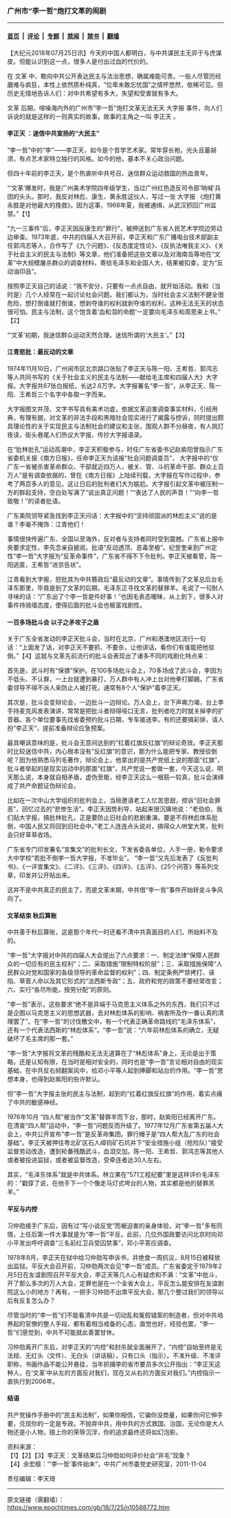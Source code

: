 ### 广州市“李一哲”炮打文革的闹剧

---

#### [首页](../../../..?n10588772) &nbsp;|&nbsp; [评论](../../../../../epoch-comment?n10588772) &nbsp;|&nbsp; [专题](../../../../../epoch-special?n10588772) &nbsp;|&nbsp; [禁闻](../../../../../epoch-news?n10588772) &nbsp;|&nbsp; [禁书](../../../../../books?n10588772) &nbsp;|&nbsp; [翻墙](https://github.com/gfw-breaker/nogfw/blob/master/README.md?n10588772)


<div class="post_content" id="artbody" itemprop="articleBody">
 <!-- article content begin -->
 <p>
  【大纪元2018年07月25日讯】今天的中国人都明白，与中共谋民主无异于与虎谋皮。但能认识到这一点，很多人是付出过血的代价的。
 </p>
 <p>
  在
  <ok href="https://www.epochtimes.com/gb/tag/%E6%96%87%E9%9D%A9.html">
   文革
  </ok>
  中，敢向中共公开表达民主与法治思想，确属难能可贵。一些人尽管历经磨难与疯狂，本性上依然质朴纯真，“位卑未敢忘忧国”之情怀悠然，依稀可见。但历史无情地告诉人们：对中共希望有多大，失望和受害就有多大。
 </p>
 <p>
  <ok href="https://www.epochtimes.com/gb/tag/%E6%96%87%E9%9D%A9.html">
   文革
  </ok>
  后期，喧噪海内外的广州市“李一哲”炮打文革无法无天
  <ok href="https://www.epochtimes.com/gb/tag/%E5%A4%A7%E5%AD%97%E6%8A%A5.html">
   大字报
  </ok>
  事件，向人们诉说的就是这样的一则真实的故事，故事的主角之一叫
  <ok href="https://www.epochtimes.com/gb/tag/%E6%9D%8E%E6%AD%A3%E5%A4%A9.html">
   李正天
  </ok>
  。
 </p>
 <h4>
  <ok href="https://www.epochtimes.com/gb/tag/%E6%9D%8E%E6%AD%A3%E5%A4%A9.html">
   李正天
  </ok>
  ：迷信中共宣扬的“大民主”
 </h4>
 <p>
  “李一哲”中的“李”——李正天，如今是个哲学艺术家。常年穿长袍，光头且蓄胡须，有点艺术家特立独行的风格。如今的他，基本不关心政治问题。
 </p>
 <p>
  但四十年前的李正天，是个热衷听中共号召、迷信群众运动救国的热血青年。
 </p>
 <p>
  “‘文革’爆发时，我是广州美术学院四年级学生，当过广州红色造反司令部‘呐喊’兵团的头头。那时，我反对林彪、康生、黄永胜这伙人，写过一张
  <ok href="https://www.epochtimes.com/gb/tag/%E5%A4%A7%E5%AD%97%E6%8A%A5.html">
   大字报
  </ok>
  《炮打黄永胜是对他最大的挽救》。因为这事，1968年夏，我被通缉，从武汉抓回广州监禁。”【1】
 </p>
 <p>
  “九一三事件”后，李正天因反康生的“罪行”，被押送到广东省人民艺术学院边劳动边审查。1973年底，中共的四届人大召开前，李正天和广东广播电台技术部副主任郭鸿志等人，合作写了《九个问题》、《反态度定性论》、《反执法唯我主义》、《关于社会主义的民主与法制》等文章，他们准备把这些文章以及对海南岛等地在“文革”中大规模屠杀群众的调查材料，寄给毛泽东和全国人大，结果被扣查，定为“反动油印品”。
 </p>
 <p>
  按照李正天自己的话说：“我不安分，只要有一点点自由，就开始活动。我和（当时是）几个人经常在一起讨论社会问题。我们都认为，当时社会主义法制不健全很危险，想打倒谁就打倒谁，想剥夺谁的权利就剥夺谁的权利，这种无法无天的状态很可怕。民主与法制，这个饱含着‘血和泪的命题’一定要向毛泽东和周恩来上书。” 【2】
 </p>
 <p>
  “‘文革’初期，我迷信群众运动天然合理，迷信所谓的‘大民主’。”【3】
 </p>
 <h4>
  江青怒批：最反动的文章
 </h4>
 <p>
  1974年11月10日，广州闹市区北京路口张贴了李正天与陈一阳、王希哲、郭鸿志等人共同书写的《关于社会主义的民主与法制——献给毛主席和四届人大》大字报。大字报共67张白报纸，长达2.6万字。大字报署名“李一哲”，从李正天、陈一阳、王希哲三个名字中各取一字而来。
 </p>
 <p>
  大字报图文并茂、文字书写具有美术功底，依据文革迫害调查事实材料，引经用典，有理有据，对文革的非法手段和黑暗社会现实进行了揭露与控诉，同时提出颇具理论性的关于实现民主与法制社会的建议和主张，围观人群不分昼夜，有人挑灯夜读，街头巷尾人们热议大字报、传抄大字报语录。
 </p>
 <p>
  在“批林批孔”运动高潮中，李正天积极参与，时任广东省委书记赵紫阳曾指示广东省委机关报《南方日报》，任命李正天为该报“社会问题调查员”， 大字报中的“仅广东一省被杀害革命群众、干部就近四万人，被关、管、斗的革命干部、群众上百万人”是有调查依据的，曾在《南方日报》上陆续刊载，大字报在写作过程中，参考了两百多人的意见。这让日后的批判者们大为尴尬。大字报引起文革中被压制一方的群起支持，空白处写满了“说出真正问题！”“表达了人民的声音！”“向李一哲致敬！”的读者批语。
 </p>
 <p>
  广东美院领导紧急找到李正天问话：大字报中的“坚持顽固派的林彪主义”说的是谁？李毫不掩饰：江青他们！
 </p>
 <p>
  事情很快传遍广东、全国以至海外，反对者与支持者同时受到震撼。广东省上报中央要求定性，李先念亲自披阅，批语“反动透顶、恶毒至极”。纪登奎亲到广州定性“李一哲”大字报为“反革命事件”，广东省不得不下令批判。李正天被看管，陈一阳逃匿，王希哲“进京告状”。
 </p>
 <p>
  江青看到大字报，怒批其为中共篡政后“最反动的文章”。事情传到了文革总后台毛泽东那里，毕竟是到了文革的后期，毛泽东正寻找文革的替罪羊。毛说了一句耐人寻味的话：“广东出了个李一哲是件好事！”也因毛表态暧昧，从上到下，很多人对事件持骑墙态度，使得后面的批斗会也极富戏剧性。
 </p>
 <h4>
  一百多场批斗会 以子之矛攻子之盾
 </h4>
 <p>
  关于广东全省发动的李正天批斗会，当时在北京、广州和港澳地区流行一句话：“上面发了话，对李正天不要抓、不要杀，让他讲话，看你们有谁能把他驳倒。”【4】这就与文革先前流行的批斗会表现出了诸多不同的戏剧化特点来：
 </p>
 <p>
  首先是，武斗时有“保镖”保护。在100多场批斗会上，70多场成了武斗会，李因为不低头、不认罪，一上台就遭到暴打，万人群中有人冲上台对他拳打脚踢。广东省委领导不得不派人来防止人被打死，通常有8个人“保护”着李正天。
 </p>
 <p>
  其次是，批斗会变辩论会，一边批斗一边辩论。万人会上，台下声嘶力竭，台上李手持麦克风发表演讲，常常是把批斗者辩得哑口无言，批判者吃力时就关掉李的扩音器。各个单位要事先找省委预约批斗日期，专车接送李。有的还要搞彩排，请人扮“李正天”，提前准备辩论应急预案。
 </p>
 <p>
  最具嘲讽意味的是，批斗会无意间达到的“扛着红旗反红旗”的辩论奇效。李正天那时比较迷信中共，内心根本没有“反红旗”的意识，那为什么能把专家、教授驳倒呢？因为他熟悉马列毛著作，辩论会上，他拿出的是共产党纸上说的那面“红旗”，批斗者举起的是现实运动中的那面“红旗”，共产党说一套做一套，今天这么说，明天那么说，本身就自相矛盾，虚伪至极，经李正天这么一根筋一较真，批斗会演绎成了共产命题证伪辩论会。
 </p>
 <p>
  比如在一次中山大学组织的批判会上，当局邀请老工人忆苦思甜，控诉“旧社会罪恶”，回忆过去的“悲惨生活”。李正天因势利导，站起来很沉痛地说：“老伯伯，我们贴大字报，搞批林批孔，正是要防止旧社会的悲剧重演。要是不将林彪体系批倒，中国人民又将回到旧社会中。”老工人连连点头说对，搞得众人哄堂大笑，批判会只好草草收场。
 </p>
 <p>
  广东省专门印发署名“宣集文”的批判长文，下发省委各单位，人手一册，勒令要求大中学校“若批不倒李一哲大字报，不准毕业”。 “李一哲”又先后发表了《反批判书》、《一评宣集文》、《二评》、《三评》、《四评》、《五评》、《25个问答》等系列文章，印发并公开贴出来。
 </p>
 <p>
  这并不是中共真正的民主了，而是文革末期，中共借“李一哲”事件开始转变斗争风向了。
 </p>
 <h4>
  文革结束 秋后算账
 </h4>
 <p>
  中共善于秋后算账，这是那个年代一时还看不清中共真面目的人们，所始料不及的。
 </p>
 <p>
  “李一哲”大字报对中共的四届人大会提出了六点要求：一、制定法律“保障人民群众的一切应有的民主权利”；二、采取措施“限制特权阶层”；三、采取措施保障“人民群众对党和国家的各级领导的革命监督的权利”；四、制定条例严禁拷打、诬陷、草菅人命以及其它形式的“法西斯专政”；五、政府和党的政策不要经常改变；六、实行“各尽所能，按劳分配”的原则。
 </p>
 <p>
  “李一哲”表示，这些要求“绝不是异端于马克思主义体系之外的东西，我们只不过是企图以马克思主义的思想武器，去对林彪体系的影响、祸害所及作一番认真的清理罢了”。在“李一哲”的讨伐檄文中，有一个代表正确革命路线的“毛泽东体系”，还有一个代表法西斯的“林彪体系”。“李一哲”说：“六年前林彪体系的确立，无疑破坏了毛主席的那一套。”
 </p>
 <p>
  “李一哲”大字报将文革的残酷和无法无道算在了“林彪体系”身上，无论是出于策略，还是认知有限，在当时是相对安全的，同时也是“李一哲”言论相对自由的现实基础，在中共反右倾翻案风中，给邓小平等人起到捧脚和站台的作用。“李一哲”思想本身，也得到赵紫阳的些许默认。
 </p>
 <p>
  但“李一哲”大字报主张的民主与法制，起到的“扛着红旗反红旗”的作用，着实点痛了中共的敏感神经。
 </p>
 <p>
  1976年10月 “四人帮”被当作“文革”替罪羊而下台，那时，赵紫阳已经离开广东。在清查“四人帮”运动中，“李一哲”问题反而升级了。1977年12月广东省第五届人大会上，中共公开宣布“李一哲”是反革命集团。罪行帽子是“四人帮大乱广东的社会基础”。李正天被押往粤北矿区石人嶂钨矿石坑井下“安全措施小组（抢险队）”接受监督劳动改造，遭到轮番残酷武斗，血泪交加。陈一阳、王希哲、郭鸿志等其他人或者被投进监狱，或者被监督改造，受牵连者达30人左右。
 </p>
 <p>
  其实，“毛泽东体系”就是中共体系。林立果在“571工程纪要”里是这样评价毛泽东的：“戳穿了说，在他手下一个个像走马灯式垮台的人物，其实都是他的替罪羔羊。”
 </p>
 <h4>
  平反与内控
 </h4>
 <p>
  习仲勋接手广东后，因有过“写小说反党”而被迫害的亲身体验，对“李一哲”多有同情，上任后第一件大事就是为“李一哲”平反。此前，几位外国政要访问北京时向邓小平发出呼吁调查“三名前红卫兵受囚禁事”，邓小平答应调查。
 </p>
 <p>
  1978年8月，李正天在狱中给习仲勋写申诉书，并绝食一周抗议，8月15日被释放出监狱。平反大会召开前，习仲勋两次会见“李一哲”成员。广东省委定于1979年2月5日在友谊剧院召开平反大会，李正天等几人心有疑虑和不满：“文革”中批斗，开了那么多次的万人大会，定罪也是在一个全省大会上，平反怎么能安排在友谊剧院这么小的地方？再有，一把手习仲勋不出席平反大会，那几个整过我们的领导以后有反复怎么办？
 </p>
 <p>
  尽管当时的“李一哲”们不能看清中共是一切动乱和冤假错案的制造者，但对中共培养起的官僚的整人手段，都有着相当戒备的心态，直觉也好，经验也罢，“李一哲”们感觉到，中共不可能就此善罢甘休。
 </p>
 <p>
  习仲勋离开广东后，对李正天的“内控”和封杀就全面展开了，“内控”自始至终是无法规、无红头（文件）、无白头（讲话稿），只有口头（指示）。不准升级、不准评职称，书画作品不能公开悬挂，当年抓捕李的省市要员多次公开指出：“李正天这种人，在‘文革’中从左的方面反对我们，现在又从右的方面反对我们。”内控指示一直执行到2006年。
 </p>
 <h4>
  结语
 </h4>
 <p>
  共产党操作手册中的“民主和法制”，如果你相信，它骗你没商量，如果你问它伸手要，兑现你的一定是专政。不抛弃中共，用中共的方式救国、治国，无论你是大人物还是小人物，赔上你的荣辱沉浮，你的追求最终还将如幻泡影。
 </p>
 <p>
  资料来源：
  <br/>
  【1】【2】【3】李正天：文革结束后习仲勋如何评价社会“非毛”现象？
  <br/>
  【4】余宏檩：“‘李一哲’事件始末”，中共广州市委党史研究室，2011-11-04
 </p>
 <p>
  责任编辑：李天琦
 </p>
 <!-- article content end -->
 <div id="below_article_ad">
 </div>
</div>


---

原文链接（需翻墙）：https://www.epochtimes.com/gb/18/7/25/n10588772.htm